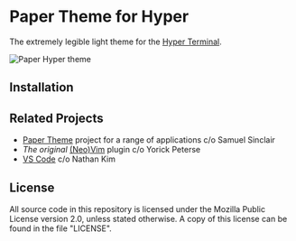 # Paper Theme for Hyper
The extremely legible light theme for the [Hyper Terminal](https://github.com/vercel/hyper).

![Paper Hyper theme](https://raw.githubusercontent.com/s6muel/paper-theme/main/screenshots/hyper-eg.png)

## Installation

## Related Projects
- [Paper Theme](https://gitlab.com/samue1/paper-theme) project for a range of applications c/o Samuel Sinclair
- *The original* [(Neo)Vim](https://gitlab.com/yorickpeterse/vim-paper) plugin c/o Yorick Peterse
- [VS Code](https://marketplace.visualstudio.com/items?itemName=18kimn.notebook-theme) c/o Nathan Kim

## License
All source code in this repository is licensed under the Mozilla Public License version 2.0, unless stated otherwise. A copy of this license can be found in the file "LICENSE".
